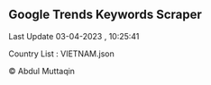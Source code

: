 

## Google Trends Keywords Scraper 
 
Last Update 03-04-2023 , 10:25:41

Country List :
VIETNAM.json



© Abdul Muttaqin 
